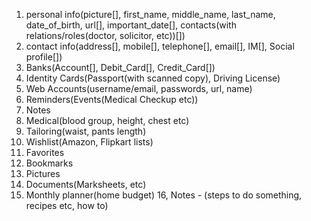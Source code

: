 1. personal info(picture[], first_name, middle_name, last_name, date_of_birth, url[], important_date[], contacts(with relations/roles(doctor, solicitor, etc))[])
2. contact info(address[], mobile[], telephone[], email[], IM[], Social profile[])
3. Banks(Account[], Debit_Card[], Credit_Card[])
4. Identity Cards(Passport(with scanned copy), Driving License)
5. Web Accounts(username/email, passwords, url, name)
6. Reminders(Events(Medical Checkup etc))
7. Notes
8. Medical(blood group, height, chest etc)
9. Tailoring(waist, pants length)
10. Wishlist(Amazon, Flipkart lists)
11. Favorites
12. Bookmarks
13. Pictures
14. Documents(Marksheets, etc)
15. Monthly planner(home budget)
16, Notes - (steps to do something, recipes etc, how to)

